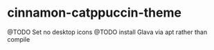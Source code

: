 # cinnamon-catppuccin-theme

@TODO Set no desktop icons
@TODO install Glava via apt rather than compile
